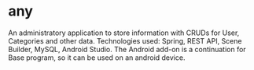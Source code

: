 # any
An administratory application to store information with CRUDs for User, Categories and other data.
Technologies used: Spring, REST API, Scene Builder, MySQL, Android Studio.
The Android add-on is a continuation for Base program, so it can be used on an android device.
